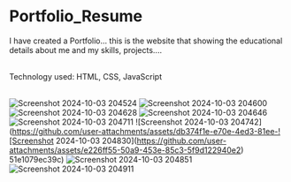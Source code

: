 # Portfolio_Resume
I have created a Portfolio... this is the website that showing the educational details about me and my skills, projects....
<br> <br>

Technology used: HTML, CSS, JavaScript
<br> <br>

![Screenshot 2024-10-03 204524](https://github.com/user-attachments/assets/b06bfeba-6cc7-4174-a2b2-6f90dbb48adb)
![Screenshot 2024-10-03 204600](https://github.com/user-attachments/assets/76913d77-2c6c-4659-862b-0baaf4c591fb)
![Screenshot 2024-10-03 204628](https://github.com/user-attachments/assets/dbf19573-8755-4e75-ac49-69f4c743a447)
![Screenshot 2024-10-03 204646](https://github.com/user-attachments/assets/90d723af-b633-4bd4-b4f1-05e14700fda4)
![Screenshot 2024-10-03 204711](https://github.com/user-attachments/assets/d8ae6910-ee73-4bfa-85c7-a465789cecf2)
![Screenshot 2024-10-03 204742](https://github.com/user-attachments/assets/db374f1e-e70e-4ed3-81ee-![Screenshot 2024-10-03 204830](https://github.com/user-attachments/assets/e226ff55-50a9-453e-85c3-5f9d122940e2)
51e1079ec39c)
![Screenshot 2024-10-03 204851](https://github.com/user-attachments/assets/60d8e1c1-cad1-4d86-976d-ebcc95f52585)
![Screenshot 2024-10-03 204911](https://github.com/user-attachments/assets/7256ac20-67e0-4613-912c-a1f813d6d63e)
